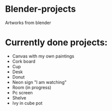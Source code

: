 # Blender-projects
Artworks from blender

# Currently done projects:
- Canvas with my own paintings
- Cork board
- Cup
- Desk
- Donut
- Neon sign "I am watching"
- Room (in progress)
- Pc screen
- Shelve
- Ivy in cube pot
